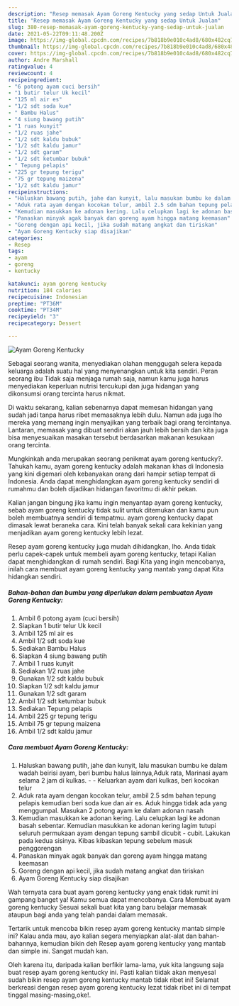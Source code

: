 ```yaml
---
description: "Resep memasak Ayam Goreng Kentucky yang sedap Untuk Jualan"
title: "Resep memasak Ayam Goreng Kentucky yang sedap Untuk Jualan"
slug: 380-resep-memasak-ayam-goreng-kentucky-yang-sedap-untuk-jualan
date: 2021-05-22T09:11:48.200Z
image: https://img-global.cpcdn.com/recipes/7b818b9e010c4ad8/680x482cq70/ayam-goreng-kentucky-foto-resep-utama.jpg
thumbnail: https://img-global.cpcdn.com/recipes/7b818b9e010c4ad8/680x482cq70/ayam-goreng-kentucky-foto-resep-utama.jpg
cover: https://img-global.cpcdn.com/recipes/7b818b9e010c4ad8/680x482cq70/ayam-goreng-kentucky-foto-resep-utama.jpg
author: Andre Marshall
ratingvalue: 4
reviewcount: 4
recipeingredient:
- "6 potong ayam cuci bersih"
- "1 butir telur Uk kecil"
- "125 ml air es"
- "1/2 sdt soda kue"
- " Bambu Halus"
- "4 siung bawang putih"
- "1 ruas kunyit"
- "1/2 ruas jahe"
- "1/2 sdt kaldu bubuk"
- "1/2 sdt kaldu jamur"
- "1/2 sdt garam"
- "1/2 sdt ketumbar bubuk"
- " Tepung pelapis"
- "225 gr tepung terigu"
- "75 gr tepung maizena"
- "1/2 sdt kaldu jamur"
recipeinstructions:
- "Haluskan bawang putih, jahe dan kunyit, lalu masukan bumbu ke dalam wadah beirisi ayam, beri bumbu halus lainnya,Aduk rata, Marinasi ayam selama 2 jam di kulkas.   Keluarkan ayam dari kulkas, beri kocokan telur"
- "Aduk rata ayam dengan kocokan telur, ambil 2.5 sdm bahan tepung pelapis kemudian beri soda kue dan air es. Aduk hingga tidak ada yang menggumpal. Masukan 2 potong ayam ke dalam adonan nasah"
- "Kemudian masukkan ke adonan kering. Lalu celupkan lagi ke adonan basah sebentar. Kemudian masukkan ke adonan kering lagim tutupi seluruh permukaan ayam dengan tepung sambil dicubit - cubit. Lakukan pada kedua sisinya. Kibas kibaskan tepung sebelum masuk penggorengan"
- "Panaskan minyak agak banyak dan goreng ayam hingga matang keemasan"
- "Goreng dengan api kecil, jika sudah matang angkat dan tiriskan"
- "Ayam Goreng Kentucky siap disajikan"
categories:
- Resep
tags:
- ayam
- goreng
- kentucky

katakunci: ayam goreng kentucky 
nutrition: 184 calories
recipecuisine: Indonesian
preptime: "PT36M"
cooktime: "PT34M"
recipeyield: "3"
recipecategory: Dessert

---
```



![Ayam Goreng Kentucky](https://img-global.cpcdn.com/recipes/7b818b9e010c4ad8/680x482cq70/ayam-goreng-kentucky-foto-resep-utama.jpg)

Sebagai seorang wanita, menyediakan olahan menggugah selera kepada keluarga adalah suatu hal yang menyenangkan untuk kita sendiri. Peran seorang ibu Tidak saja menjaga rumah saja, namun kamu juga harus menyediakan keperluan nutrisi tercukupi dan juga hidangan yang dikonsumsi orang tercinta harus nikmat.

Di waktu  sekarang, kalian sebenarnya dapat memesan hidangan yang sudah jadi tanpa harus ribet memasaknya lebih dulu. Namun ada juga lho mereka yang memang ingin menyajikan yang terbaik bagi orang tercintanya. Lantaran, memasak yang dibuat sendiri akan jauh lebih bersih dan kita juga bisa menyesuaikan masakan tersebut berdasarkan makanan kesukaan orang tercinta. 



Mungkinkah anda merupakan seorang penikmat ayam goreng kentucky?. Tahukah kamu, ayam goreng kentucky adalah makanan khas di Indonesia yang kini digemari oleh kebanyakan orang dari hampir setiap tempat di Indonesia. Anda dapat menghidangkan ayam goreng kentucky sendiri di rumahmu dan boleh dijadikan hidangan favoritmu di akhir pekan.

Kalian jangan bingung jika kamu ingin menyantap ayam goreng kentucky, sebab ayam goreng kentucky tidak sulit untuk ditemukan dan kamu pun boleh membuatnya sendiri di tempatmu. ayam goreng kentucky dapat dimasak lewat beraneka cara. Kini telah banyak sekali cara kekinian yang menjadikan ayam goreng kentucky lebih lezat.

Resep ayam goreng kentucky juga mudah dihidangkan, lho. Anda tidak perlu capek-capek untuk membeli ayam goreng kentucky, tetapi Kalian dapat menghidangkan di rumah sendiri. Bagi Kita yang ingin mencobanya, inilah cara membuat ayam goreng kentucky yang mantab yang dapat Kita hidangkan sendiri.

<!--inarticleads1-->

##### Bahan-bahan dan bumbu yang diperlukan dalam pembuatan Ayam Goreng Kentucky:

1. Ambil 6 potong ayam (cuci bersih)
1. Siapkan 1 butir telur Uk kecil
1. Ambil 125 ml air es
1. Ambil 1/2 sdt soda kue
1. Sediakan  Bambu Halus
1. Siapkan 4 siung bawang putih
1. Ambil 1 ruas kunyit
1. Sediakan 1/2 ruas jahe
1. Gunakan 1/2 sdt kaldu bubuk
1. Siapkan 1/2 sdt kaldu jamur
1. Gunakan 1/2 sdt garam
1. Ambil 1/2 sdt ketumbar bubuk
1. Sediakan  Tepung pelapis
1. Ambil 225 gr tepung terigu
1. Ambil 75 gr tepung maizena
1. Ambil 1/2 sdt kaldu jamur




<!--inarticleads2-->

##### Cara membuat Ayam Goreng Kentucky:

1. Haluskan bawang putih, jahe dan kunyit, lalu masukan bumbu ke dalam wadah beirisi ayam, beri bumbu halus lainnya,Aduk rata, Marinasi ayam selama 2 jam di kulkas.  -  - Keluarkan ayam dari kulkas, beri kocokan telur
1. Aduk rata ayam dengan kocokan telur, ambil 2.5 sdm bahan tepung pelapis kemudian beri soda kue dan air es. Aduk hingga tidak ada yang menggumpal. Masukan 2 potong ayam ke dalam adonan nasah
1. Kemudian masukkan ke adonan kering. Lalu celupkan lagi ke adonan basah sebentar. Kemudian masukkan ke adonan kering lagim tutupi seluruh permukaan ayam dengan tepung sambil dicubit - cubit. Lakukan pada kedua sisinya. Kibas kibaskan tepung sebelum masuk penggorengan
1. Panaskan minyak agak banyak dan goreng ayam hingga matang keemasan
1. Goreng dengan api kecil, jika sudah matang angkat dan tiriskan
1. Ayam Goreng Kentucky siap disajikan




Wah ternyata cara buat ayam goreng kentucky yang enak tidak rumit ini gampang banget ya! Kamu semua dapat mencobanya. Cara Membuat ayam goreng kentucky Sesuai sekali buat kita yang baru belajar memasak ataupun bagi anda yang telah pandai dalam memasak.

Tertarik untuk mencoba bikin resep ayam goreng kentucky mantab simple ini? Kalau anda mau, ayo kalian segera menyiapkan alat-alat dan bahan-bahannya, kemudian bikin deh Resep ayam goreng kentucky yang mantab dan simple ini. Sangat mudah kan. 

Oleh karena itu, daripada kalian berfikir lama-lama, yuk kita langsung saja buat resep ayam goreng kentucky ini. Pasti kalian tiidak akan menyesal sudah bikin resep ayam goreng kentucky mantab tidak ribet ini! Selamat berkreasi dengan resep ayam goreng kentucky lezat tidak ribet ini di tempat tinggal masing-masing,oke!.

